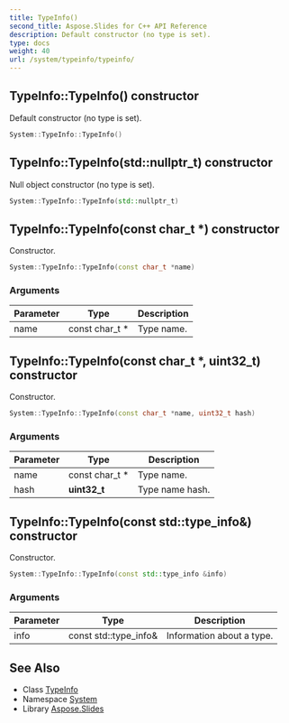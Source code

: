 ```yaml
---
title: TypeInfo()
second_title: Aspose.Slides for C++ API Reference
description: Default constructor (no type is set).
type: docs
weight: 40
url: /system/typeinfo/typeinfo/
---
```

## TypeInfo::TypeInfo() constructor


Default constructor (no type is set).

```cpp
System::TypeInfo::TypeInfo()
```

## TypeInfo::TypeInfo(std::nullptr_t) constructor


Null object constructor (no type is set).

```cpp
System::TypeInfo::TypeInfo(std::nullptr_t)
```

## TypeInfo::TypeInfo(const char_t *) constructor


Constructor.

```cpp
System::TypeInfo::TypeInfo(const char_t *name)
```


### Arguments

| Parameter | Type | Description |
| --- | --- | --- |
| name | const char_t * | Type name. |

## TypeInfo::TypeInfo(const char_t *, uint32_t) constructor


Constructor.

```cpp
System::TypeInfo::TypeInfo(const char_t *name, uint32_t hash)
```


### Arguments

| Parameter | Type | Description |
| --- | --- | --- |
| name | const char_t * | Type name. |
| hash | **uint32_t** | Type name hash. |

## TypeInfo::TypeInfo(const std::type_info\&) constructor


Constructor.

```cpp
System::TypeInfo::TypeInfo(const std::type_info &info)
```


### Arguments

| Parameter | Type | Description |
| --- | --- | --- |
| info | const std::type_info\& | Information about a type. |

## See Also

* Class [TypeInfo](../)
* Namespace [System](../../)
* Library [Aspose.Slides](../../../)